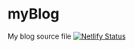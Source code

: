 # myBlog
My blog source file
[![Netlify Status](https://api.netlify.com/api/v1/badges/ac25d43f-6005-44a1-bd7d-e442aab673eb/deploy-status)](https://app.netlify.com/sites/jqtmviyu/deploys)
